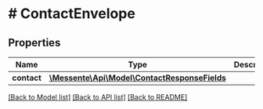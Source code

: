 # # ContactEnvelope

## Properties

Name | Type | Description | Notes
------------ | ------------- | ------------- | -------------
**contact** | [**\Messente\Api\Model\ContactResponseFields**](ContactResponseFields.md) |  | [optional]

[[Back to Model list]](../../README.md#models) [[Back to API list]](../../README.md#endpoints) [[Back to README]](../../README.md)
